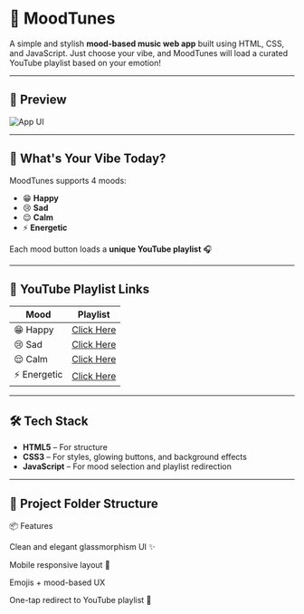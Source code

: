 # 🎵 MoodTunes

A simple and stylish **mood-based music web app** built using HTML, CSS, and JavaScript. Just choose your vibe, and MoodTunes will load a curated YouTube playlist based on your emotion!

---

## 📸 Preview

![App UI](screenshot.png)

---

## 🧠 What's Your Vibe Today?

MoodTunes supports 4 moods:
- 😁 **Happy**
- 😢 **Sad**
- 😌 **Calm**
- ⚡ **Energetic**

Each mood button loads a **unique YouTube playlist** 🎧

---

## 🔗 YouTube Playlist Links

| Mood       | Playlist |
|------------|----------|
| 😁 Happy   | [Click Here](https://www.youtube.com/watch?v=jfKfPfyJRdk) |
| 😢 Sad     | [Click Here](https://www.youtube.com/watch?v=VYOjWnS4cMY) |
| 😌 Calm    | [Click Here](https://www.youtube.com/watch?v=5qap5aO4i9A) |
| ⚡ Energetic | [Click Here](https://www.youtube.com/watch?v=ZkqyIoYAXV8) |

---

## 🛠️ Tech Stack

- **HTML5** – For structure  
- **CSS3** – For styles, glowing buttons, and background effects  
- **JavaScript** – For mood selection and playlist redirection  

---

## 📁 Project Folder Structure


📦 Features

Clean and elegant glassmorphism UI ✨

Mobile responsive layout 📱

Emojis + mood-based UX

One-tap redirect to YouTube playlist 🔗
